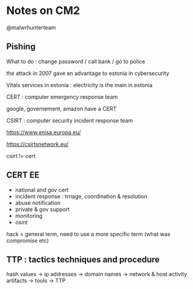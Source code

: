 # Notes on CM2

@malwrhunterteam

## Pishing

What to do : change password / call bank / go to police

the attack in 2007 gave an advantage to estonia in cybersecurity

Vitals services in estonia :
electricity is the main in estonia

CERT : computer emergency response team

google, governement, amazon have a CERT

CSIRT : computer security incident response team

https://www.enisa.europa.eu/

https://csirtsnetwork.eu/

csirt != cert

## CERT EE

* national and gov cert
* incident response : trriage, coordination & resolution
* abuse notification
* private & gov support
* monitoring
* osint

hack = general term, need to use a more specific term (what was compromise etc)

## TTP : tactics techniques and procedure

hash values -> ip addresses -> domain names -> network & host activity artifacts -> tools -> TTP

